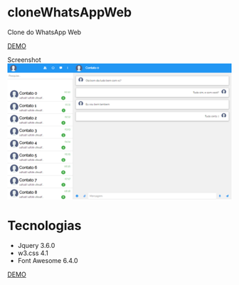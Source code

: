 # cloneWhatsAppWeb
Clone do WhatsApp Web 

[DEMO](https://luizbrunost.github.io/cloneWhatsAppWeb/)

Screenshot
![ScreenShoot](https://raw.githubusercontent.com/LuizBrunoST/cloneWhatsAppWeb/master/screencapture-localhost-templeteWhatsapp-2023-04-18-16_41_58.png)

# Tecnologias
- Jquery 3.6.0
- w3.css 4.1
- Font Awesome 6.4.0

[DEMO](https://luizbrunost.github.io/cloneWhatsAppWeb/)

